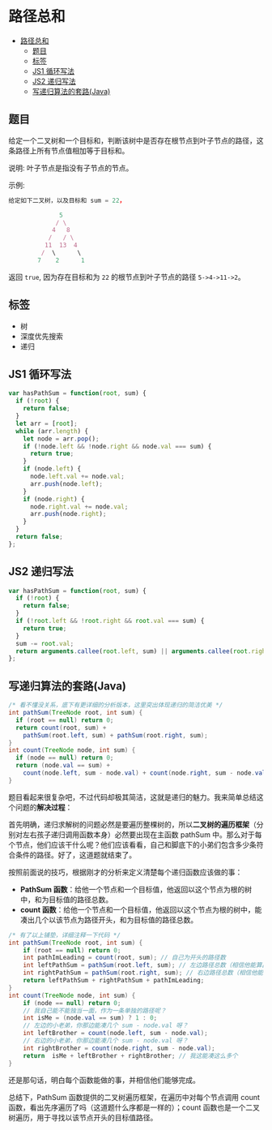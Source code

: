 路径总和
===
<!-- TOC -->

- [路径总和](#路径总和)
  - [题目](#题目)
  - [标签](#标签)
  - [JS1 循环写法](#JS1-循环写法)
  - [JS2 递归写法](#JS2-递归写法)
  - [写递归算法的套路(Java)](#写递归算法的套路Java)

<!-- /TOC -->
## 题目
给定一个二叉树和一个目标和，判断该树中是否存在根节点到叶子节点的路径，这条路径上所有节点值相加等于目标和。

说明: 叶子节点是指没有子节点的节点。

示例: 
```js
给定如下二叉树，以及目标和 sum = 22，

              5
             / \
            4   8
           /   / \
          11  13  4
         /  \      \
        7    2      1
```

返回 `true`, 因为存在目标和为 `22` 的根节点到叶子节点的路径 `5->4->11->2`。

## 标签
- 树
- 深度优先搜索
- 递归

## JS1 循环写法
```js
var hasPathSum = function(root, sum) {
  if (!root) {
    return false;
  }
  let arr = [root];
  while (arr.length) {
    let node = arr.pop();
    if (!node.left && !node.right && node.val === sum) {
      return true;
    }
    if (node.left) {
      node.left.val += node.val;
      arr.push(node.left);
    }
    if (node.right) {
      node.right.val += node.val;
      arr.push(node.right);
    }
  }
  return false;
};
```

## JS2 递归写法
```js
var hasPathSum = function(root, sum) {
  if (!root) {
    return false;
  }
  if (!root.left && !root.right && root.val === sum) {
    return true;
  }
  sum -= root.val;
  return arguments.callee(root.left, sum) || arguments.callee(root.right, sum);
};
```

## 写递归算法的套路(Java)
```java
/* 看不懂没关系，底下有更详细的分析版本，这里突出体现递归的简洁优美 */
int pathSum(TreeNode root, int sum) {
  if (root == null) return 0;
  return count(root, sum) + 
    pathSum(root.left, sum) + pathSum(root.right, sum);
}
int count(TreeNode node, int sum) {
  if (node == null) return 0;
  return (node.val == sum) + 
    count(node.left, sum - node.val) + count(node.right, sum - node.val);
}
```

题目看起来很复杂吧，不过代码却极其简洁，这就是递归的魅力。我来简单总结这个问题的**解决过程**：

首先明确，递归求解树的问题必然是要遍历整棵树的，所以**二叉树的遍历框架**（分别对左右孩子递归调用函数本身）必然要出现在主函数 pathSum 中。那么对于每个节点，他们应该干什么呢？他们应该看看，自己和脚底下的小弟们包含多少条符合条件的路径。好了，这道题就结束了。

按照前面说的技巧，根据刚才的分析来定义清楚每个递归函数应该做的事：

- **PathSum 函数**：给他一个节点和一个目标值，他返回以这个节点为根的树中，和为目标值的路径总数。
- **count 函数**：给他一个节点和一个目标值，他返回以这个节点为根的树中，能凑出几个以该节点为路径开头，和为目标值的路径总数。

```java
/* 有了以上铺垫，详细注释一下代码 */
int pathSum(TreeNode root, int sum) {
    if (root == null) return 0;
    int pathImLeading = count(root, sum); // 自己为开头的路径数
    int leftPathSum = pathSum(root.left, sum); // 左边路径总数（相信他能算出来）
    int rightPathSum = pathSum(root.right, sum); // 右边路径总数（相信他能算出来）
    return leftPathSum + rightPathSum + pathImLeading;
}
int count(TreeNode node, int sum) {
    if (node == null) return 0;
    // 我自己能不能独当一面，作为一条单独的路径呢？
    int isMe = (node.val == sum) ? 1 : 0;
    // 左边的小老弟，你那边能凑几个 sum - node.val 呀？
    int leftBrother = count(node.left, sum - node.val); 
    // 右边的小老弟，你那边能凑几个 sum - node.val 呀？
    int rightBrother = count(node.right, sum - node.val);
    return  isMe + leftBrother + rightBrother; // 我这能凑这么多个
}
```

还是那句话，明白每个函数能做的事，并相信他们能够完成。

总结下，PathSum 函数提供的二叉树遍历框架，在遍历中对每个节点调用 count 函数，看出先序遍历了吗（这道题什么序都是一样的）；count 函数也是一个二叉树遍历，用于寻找以该节点开头的目标值路径。